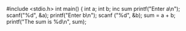#include <stdio.h>
int main() {
int a;
int b;
inc sum
printf("Enter a\n");
scanf("%d", &a);
printf("Enter b\n");
scanf ("%d", &b);
sum = a + b;
printf("The sum is %d\n", sum);
